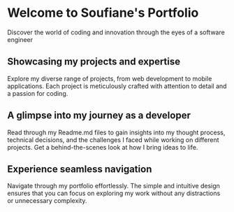 # Welcome to Soufiane's Portfolio

Discover the world of coding and innovation through the eyes of a software engineer

## Showcasing my projects and expertise

Explore my diverse range of projects, from web development to mobile applications. Each project is meticulously crafted with attention to detail and a passion for coding.

## A glimpse into my journey as a developer

Read through my Readme.md files to gain insights into my thought process, technical decisions, and the challenges I faced while working on different projects. Get a behind-the-scenes look at how I bring ideas to life.

## Experience seamless navigation

Navigate through my portfolio effortlessly. The simple and intuitive design ensures that you can focus on exploring my work without any distractions or unnecessary complexity.